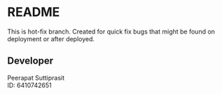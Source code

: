 # README
This is hot-fix branch. Created for quick fix bugs that might be found on deployment or after deployed.
## Developer
Peerapat Suttiprasit  
ID: 6410742651
